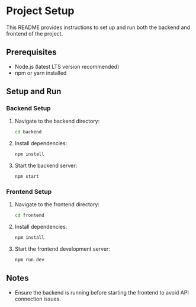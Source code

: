 # Project Setup

This README provides instructions to set up and run both the backend and frontend of the project.

## Prerequisites
- Node.js (latest LTS version recommended)
- npm or yarn installed

## Setup and Run

### Backend Setup
1. Navigate to the backend directory:
   ```bash
   cd backend
   ```
2. Install dependencies:
   ```bash
   npm install
   ```
3. Start the backend server:
   ```bash
   npm start
   ```

### Frontend Setup
1. Navigate to the frontend directory:
   ```bash
   cd frontend
   ```
2. Install dependencies:
   ```bash
   npm install
   ```
3. Start the frontend development server:
   ```bash
   npm run dev
   ```

## Notes
- Ensure the backend is running before starting the frontend to avoid API connection issues.
